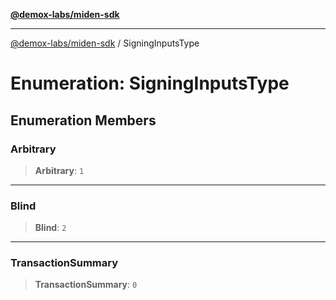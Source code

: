 [**@demox-labs/miden-sdk**](../README.md)

***

[@demox-labs/miden-sdk](../README.md) / SigningInputsType

# Enumeration: SigningInputsType

## Enumeration Members

### Arbitrary

> **Arbitrary**: `1`

***

### Blind

> **Blind**: `2`

***

### TransactionSummary

> **TransactionSummary**: `0`
